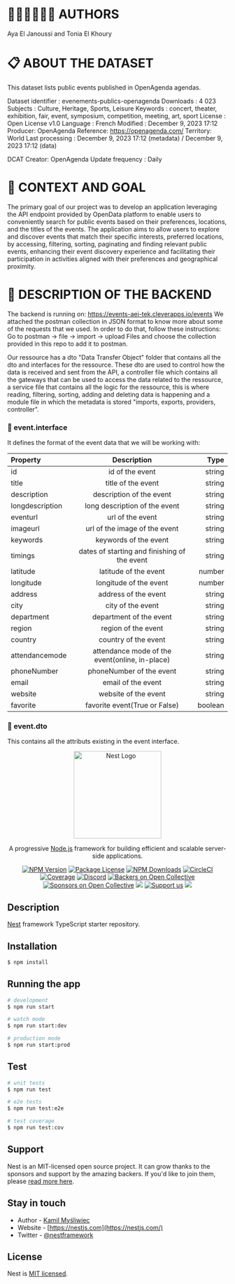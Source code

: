 # 👩🏻‍💻👩🏻‍💻 AUTHORS 

Aya El Janoussi and Tonia El Khoury

# 📋 ABOUT THE DATASET

This dataset lists public events published in OpenAgenda agendas.

Dataset identifier : evenements-publics-openagenda
Downloads : 4 023
Subjects : Culture, Heritage, Sports, Leisure
Keywords : concert, theater, exhibition, fair, event, symposium, competition, meeting, art, sport
License : Open License v1.0
Language : French
Modified : December 9, 2023 17:12
Producer: OpenAgenda
Reference: https://openagenda.com/
Territory: World
Last processing : December 9, 2023 17:12 (metadata) / December 9, 2023 17:12 (data)

DCAT
Creator: OpenAgenda
Update frequency : Daily

# 🎯 CONTEXT AND GOAL

The primary goal of our project was to develop an application leveraging the API endpoint provided by OpenData platform to enable users to conveniently search for public events based on their preferences, locations, and the titles of the events. The application aims to allow users to explore and discover events that match their specific interests, preferred locations, by accessing, filtering, sorting, paginating and finding relevant public events, enhancing their event discovery experience and facilitating their participation in activities aligned with their preferences and geographical proximity.

# 📒 DESCRIPTION OF THE BACKEND

The backend is running on: https://events-aej-tek.cleverapps.io/events
We attached the postman collection in JSON format to know more about some of the requests that we used. In order to do that, follow these instructions: Go to postman -> file -> import -> upload Files and choose the collection provided in this repo to add it to postman.

Our ressource has a dto "Data Transfer Object" folder that contains all the dto and interfaces for the ressource. These dto are used to control how the data is received and sent from the API, a controller file which contains all the gateways that can be used to access the data related to the ressource, a service file that contains all the logic for the ressource, this is where reading, filtering, sorting, adding and deleting data is happening and a  module file in which the metadata is stored "imports, exports, providers, controller".

### 📄 event.interface

It defines the format of the event data that we will be working with:

| Property       |                  Description                  |   Type |
| :------------- | :-------------------------------------------: | -----: |
| id             |                id of the event                | string |
| title          |               title of the event              | string |
| description    |            description of the event           | string |
| longdescription|         long description of the event         | string |
| eventurl       |                url of the event               | string |
| imageurl       |         url of the image of the event         | string |
| keywords       |             keywords of the event             | string |
| timings        | dates of starting and finishing of the event  | string |
| latitude       |             latitude of the event             | number |
| longitude      |            longitude of the event             | number |
| address        |             address of the event              | string |
| city           |              city of the event                | string |
| department     |            department of the event            | string |
| region         |              region of the event              | string |
| country        |              country of the event             | string |
| attendancemode | attendance mode of the event(online, in-place)| string |
| phoneNumber    |           phoneNumber of the event            | string |
| email          |              email of the event               | string |
| website        |            website of the event               | string |
| favorite       |         favorite event(True or False)         | boolean|


### 📄 event.dto

This contains all the attributs existing in the event interface.



<p align="center">
  <a href="http://nestjs.com/" target="blank"><img src="https://nestjs.com/img/logo-small.svg" width="200" alt="Nest Logo" /></a>
</p>

[circleci-image]: https://img.shields.io/circleci/build/github/nestjs/nest/master?token=abc123def456
[circleci-url]: https://circleci.com/gh/nestjs/nest

  <p align="center">A progressive <a href="http://nodejs.org" target="_blank">Node.js</a> framework for building efficient and scalable server-side applications.</p>
    <p align="center">
<a href="https://www.npmjs.com/~nestjscore" target="_blank"><img src="https://img.shields.io/npm/v/@nestjs/core.svg" alt="NPM Version" /></a>
<a href="https://www.npmjs.com/~nestjscore" target="_blank"><img src="https://img.shields.io/npm/l/@nestjs/core.svg" alt="Package License" /></a>
<a href="https://www.npmjs.com/~nestjscore" target="_blank"><img src="https://img.shields.io/npm/dm/@nestjs/common.svg" alt="NPM Downloads" /></a>
<a href="https://circleci.com/gh/nestjs/nest" target="_blank"><img src="https://img.shields.io/circleci/build/github/nestjs/nest/master" alt="CircleCI" /></a>
<a href="https://coveralls.io/github/nestjs/nest?branch=master" target="_blank"><img src="https://coveralls.io/repos/github/nestjs/nest/badge.svg?branch=master#9" alt="Coverage" /></a>
<a href="https://discord.gg/G7Qnnhy" target="_blank"><img src="https://img.shields.io/badge/discord-online-brightgreen.svg" alt="Discord"/></a>
<a href="https://opencollective.com/nest#backer" target="_blank"><img src="https://opencollective.com/nest/backers/badge.svg" alt="Backers on Open Collective" /></a>
<a href="https://opencollective.com/nest#sponsor" target="_blank"><img src="https://opencollective.com/nest/sponsors/badge.svg" alt="Sponsors on Open Collective" /></a>
  <a href="https://paypal.me/kamilmysliwiec" target="_blank"><img src="https://img.shields.io/badge/Donate-PayPal-ff3f59.svg"/></a>
    <a href="https://opencollective.com/nest#sponsor"  target="_blank"><img src="https://img.shields.io/badge/Support%20us-Open%20Collective-41B883.svg" alt="Support us"></a>
  <a href="https://twitter.com/nestframework" target="_blank"><img src="https://img.shields.io/twitter/follow/nestframework.svg?style=social&label=Follow"></a>
</p>
  <!--[![Backers on Open Collective](https://opencollective.com/nest/backers/badge.svg)](https://opencollective.com/nest#backer)
  [![Sponsors on Open Collective](https://opencollective.com/nest/sponsors/badge.svg)](https://opencollective.com/nest#sponsor)-->

## Description

[Nest](https://github.com/nestjs/nest) framework TypeScript starter repository.

## Installation

```bash
$ npm install
```

## Running the app

```bash
# development
$ npm run start

# watch mode
$ npm run start:dev

# production mode
$ npm run start:prod
```

## Test

```bash
# unit tests
$ npm run test

# e2e tests
$ npm run test:e2e

# test coverage
$ npm run test:cov
```

## Support

Nest is an MIT-licensed open source project. It can grow thanks to the sponsors and support by the amazing backers. If you'd like to join them, please [read more here](https://docs.nestjs.com/support).

## Stay in touch

- Author - [Kamil Myśliwiec](https://kamilmysliwiec.com)
- Website - [https://nestjs.com](https://nestjs.com/)
- Twitter - [@nestframework](https://twitter.com/nestframework)

## License

Nest is [MIT licensed](LICENSE).
